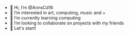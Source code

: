 - 👋 Hi, I’m @AnnsCd16
- 👀 I’m interested in art, computing, music and +
- 🌱 I’m currently learning computing
- 💞️ I’m looking to collaborate on proyects with my friends
- 🌟 Let's start!

<!---
AnnsCd16/AnnsCd16 is a ✨ special ✨ repository because its `README.md` (this file) appears on your GitHub profile.
You can click the Preview link to take a look at your changes.
--->
